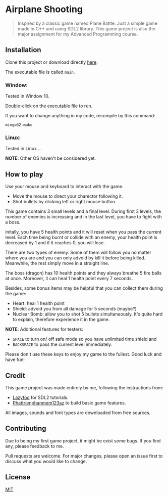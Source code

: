 # Airplane Shooting

> Inspired by a classic game named Plane Battle. Just a simple game made in C++ and using SDL2 library. This game project is also the major assignment for my Advanced Programming course.

## Installation

Clone this project or download directly [here](https://github.com/SliferSkyd/airplane-shooting).

The executable file is called `main`. 

### Window:
Tested in Window 10. 

Double-click on the executable file to run.

If you want to change anything in my code, recompile by this command:

```
mingw32-make
```

### Linux:
Tested in Linux ...


**NOTE**: Other OS haven't be considered yet.

## How to play

Use your mouse and keyboard to interact with the game.
- Move the mouse to direct your charector following it.   
- Shot bullets by clicking left or right mouse button.

This game contains 3 small levels and a final level. During first 3 levels, the number of enemies is increasing and in the last level, you have to fight with a boss.

Initally, you have 5 health points and it will reset when you pass the current level. Each time being burnt or collide with an enemy, your health point is decreased by 1 and if it reaches 0, you will lose. 

There are two types of enemy. Some of them will follow you no matter where you are and you can only advoid by kill it before being killed. Meanwhile, the rest simply move in a straight line.   

The boss (dragon) has 10 health points and they always breathe 5 fire balls at once. Moreover, it can heal 1 health point every 7 seconds.

Besides, some bonus items may be helpful that you can collect them during the game:
- Heart: heal 1 health point
- Shield: advoid you from all damage for 5 seconds (maybe?)
- Nuclear Bomb: allow you to shot 5 bullets simultaneously. It's quite hard to explain, therefore experience it in the game.

**NOTE**: Additional features for testers:
- `SPACE` to turn on/ off safe mode so you have unlimited time shield and  
- `BACKSPACE` to pass the current level immediately. 

Please don't use these keys to enjoy my game to the fullest. Good luck and have fun!

## Credit
This game project was made entirely by me, following the instructions from:
- [Lazyfoo](https://lazyfoo.net) for SDL2 tutorials.
- [Phattrienphanmem123az](https://phattrienphanmem123az.com) to build basic game features.  

All images, sounds and font types are downloaded from free sources.  

## Contributing
Due to being my first game project, it might be exist some bugs. If you find any, please feedback to me.

Pull requests are welcome. For major changes, please open an issue first to discuss what you would like to change.

## License

[MIT](https://choosealicense.com/licenses/mit/)
